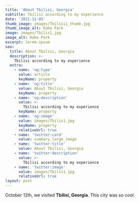 ```yaml
---
title: 'About Tbilisi, Georgia'
subtitle: Tbilisi according to my experience
date: '2021-11-05'
thumb_image: images/Tbilisi1_thumb.jpg
thumb_image_alt: Rake Park
image: images/Tbilis1.jpg
image_alt: Rake Park
excerpt: lorem-ipsum
seo:
  title: About Tbilisi, Georgia
  description: >-
    Tbilisi according to my experience
  extra:
    - name: 'og:type'
      value: article
      keyName: property
    - name: 'og:title'
      value: About Tbilisi, Georgia
      keyName: property
    - name: 'og:description'
      value: >-
        Tbilisi according to my experience
      keyName: property
    - name: 'og:image'
      value: images/Tbilis1.jpg
      keyName: property
      relativeUrl: true
    - name: 'twitter:card'
      value: summary_large_image
    - name: 'twitter:title'
      value: About Tbilisi, Georgia
    - name: 'twitter:description'
      value: >-
        Tbilisi according to my experience
    - name: 'twitter:image'
      value: images/Tbilis1.jpg
      relativeUrl: true
layout: post
---
```


October 12th, we visited **Tbilisi, Georgia**. This city was so *cool*.
